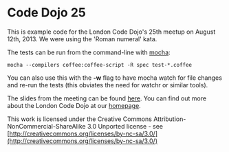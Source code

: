 Code Dojo 25
============
This is example code for the London Code Dojo's 25th meetup on August 12th, 2013. We were using the 'Roman numeral' kata.

The tests can be run from the command-line with [mocha](http://visionmedia.github.io/mocha/):
	
	mocha --compilers coffee:coffee-script -R spec test-*.coffee

You can also use this with the **-w** flag to have mocha watch for file changes and re-run the tests (this obviates the need for watchr or similar tools).

The slides from the meeting can be found [here](https://speakerdeck.com/sleepyfox/code-dojo-25). You can find out more about the London Code Dojo at our [homepage](http://www.meetup.com/London-Code-Dojo/).

This work is licensed under the Creative Commons Attribution-NonCommercial-ShareAlike 3.0 Unported license - see [http://creativecommons.org/licenses/by-nc-sa/3.0/](http://creativecommons.org/licenses/by-nc-sa/3.0/)
